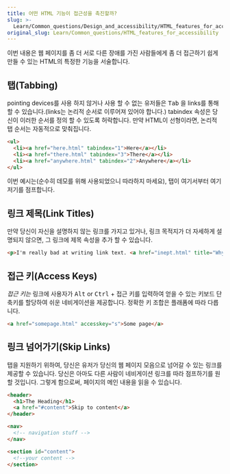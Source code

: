```yaml
---
title: 어떤 HTML 기능이 접근성을 촉진할까?
slug: >-
  Learn/Common_questions/Design_and_accessibility/HTML_features_for_accessibility
original_slug: Learn/Common_questions/HTML_features_for_accessibility
---
```


이번 내용은 웹 페이지를 좀 더 서로 다른 장애를 가진 사람들에게 좀 더 접근하기 쉽게 만들 수 있는 HTML의 특정한 기능을 서술합니다.

## 탭(Tabbing)

pointing devices를 사용 하지 않거나 사용 할 수 없는 유저들은 <kbd>Tab</kbd> 을 links를 통해 할 수 있습니다.(links는 논리적 순서로 이루어져 있어야 합니다.) tabindex 속성은 당신이 이러한 순서를 정의 할 수 있도록 허락합니다. 만약 HTML이 선형이라면, 논리적 탭 순서는 자동적으로 맞춰집니다.

```html
<ul>
  <li><a href="here.html" tabindex="1">Here</a></li>
  <li><a href="there.html" tabindex="3">There</a></li>
  <li><a href="anywhere.html" tabindex="2">Anywhere</a></li>
</ul>
```

이번 예시는(순수히 데모를 위해 사용되었으니 따라하지 마세요), 탭이 여기서부터 여기저기를 점프합니다.

## 링크 제목(Link Titles)

만약 당신이 자신을 설명하지 않는 링크를 가지고 있거나, 링크 목적지가 더 자세하게 설명되지 않으면, 그 링크에 제목 속성을 추가 할 수 있습니다.

```html
<p>I'm really bad at writing link text. <a href="inept.html" title="Why I'm rubbish at writing link text: An explanation and an apology.">Click here</a> to find out more.</p>
```

## 접근 키(Access Keys)

_접근 키는_ 링크에 사용자가 <kbd>Alt</kbd> or <kbd>Ctrl</kbd> + 접근 키를 입력하여 얻을 수 있는 키보드 단축키를 할당하여 쉬운 네비게이션을 제공합니다. 정확한 키 조합은 플래폼에 따라 다릅니다.

```html
<a href="somepage.html" accesskey="s">Some page</a>
```

## 링크 넘어가기(Skip Links)

탭을 지원하기 위하여, 당신은 유저가 당신의 웹 페이지 모음으로 넘어갈 수 있는 링크를 제공할 수 있습니다. 당신은 아마도 다른 사람이 네비게이션 링크를 따라 점프하기를 원할 것입니다. 그렇게 함으로써, 페이지의 메인 내용을 읽을 수 있습니다.

```html
<header>
  <h1>The Heading</h1>
  <a href="#content">Skip to content</a>
</header>

<nav>
  <!-- navigation stuff -->
</nav>

<section id="content">
  <!--your content -->
</section>
```
